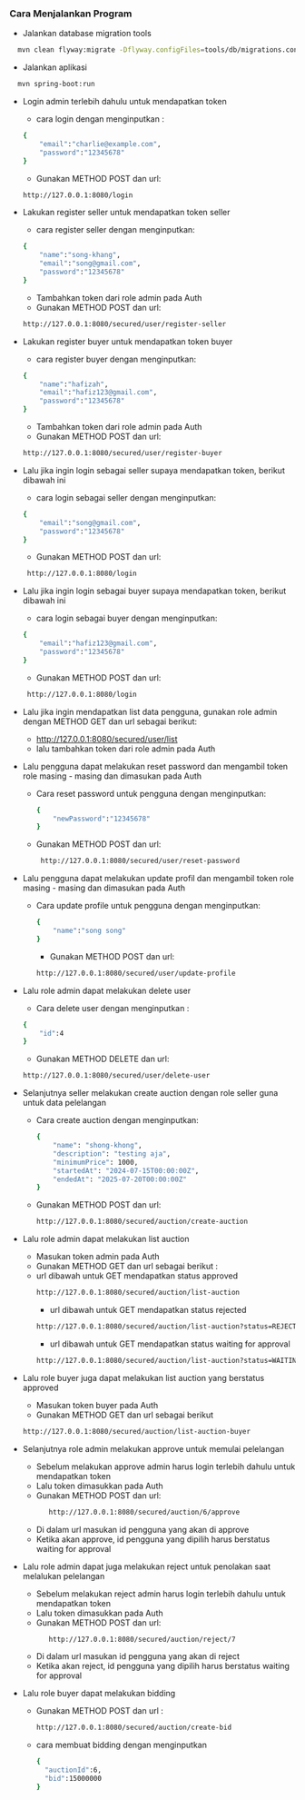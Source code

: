 
### Cara Menjalankan Program

* Jalankan database migration tools
```bash
  mvn clean flyway:migrate -Dflyway.configFiles=tools/db/migrations.conf
```


* Jalankan aplikasi
```bash
  mvn spring-boot:run 
```

* Login admin terlebih dahulu untuk mendapatkan token
    - cara login dengan menginputkan :
    ```bash
    {
        "email":"charlie@example.com",
        "password":"12345678"
    }
    ```
    - Gunakan METHOD POST dan url:
    ```bash
    http://127.0.0.1:8080/login
    ```
* Lakukan register seller untuk mendapatkan token seller
    - cara register seller dengan menginputkan:
    ```bash
    {
        "name":"song-khang",
        "email":"song@gmail.com",
        "password":"12345678"
    }
    ```
    - Tambahkan token dari role admin pada Auth
    - Gunakan METHOD POST dan url:
    ```bash
    http://127.0.0.1:8080/secured/user/register-seller
    ```
* Lakukan register buyer untuk mendapatkan token buyer
    - cara register buyer dengan menginputkan:
    ```bash
    {
        "name":"hafizah",
        "email":"hafiz123@gmail.com",
        "password":"12345678"
    }
    ```
    - Tambahkan token dari role admin pada Auth
    - Gunakan METHOD POST dan url:
    ```bash
   http://127.0.0.1:8080/secured/user/register-buyer
    ```
* Lalu jika ingin login sebagai seller supaya mendapatkan token, berikut dibawah ini
    - cara login sebagai seller dengan menginputkan:
    ```bash
    {
        "email":"song@gmail.com",
        "password":"12345678"
    }
    ```
    - Gunakan METHOD POST dan url:
    ```bash
     http://127.0.0.1:8080/login
    ```
* Lalu jika ingin login sebagai buyer supaya mendapatkan token, berikut dibawah ini
    - cara login sebagai buyer dengan menginputkan:
    ```bash
    {
        "email":"hafiz123@gmail.com",
        "password":"12345678"
    }
    ```
    - Gunakan METHOD POST dan url:
    ```bash
     http://127.0.0.1:8080/login
    ```
* Lalu jika ingin mendapatkan list data pengguna, gunakan role admin dengan METHOD GET dan url sebagai berikut:
  - http://127.0.0.1:8080/secured/user/list
  - lalu tambahkan token dari role admin pada Auth

* Lalu pengguna dapat melakukan reset password dan mengambil token role masing - masing dan dimasukan pada Auth
  - Cara reset password untuk pengguna dengan menginputkan:
    ```bash
    {
        "newPassword":"12345678"
    }
    ```
  - Gunakan METHOD POST dan url:
    ```bash
     http://127.0.0.1:8080/secured/user/reset-password
    ```
* Lalu pengguna dapat melakukan update profil dan mengambil token role masing - masing dan dimasukan pada Auth
  - Cara update profile untuk pengguna dengan menginputkan:
    ```bash
    {
        "name":"song song"
    }
    ```
    - Gunakan METHOD POST dan url:
    ```bash
    http://127.0.0.1:8080/secured/user/update-profile
    ```

 * Lalu role admin dapat melakukan delete user
   - Cara delete user dengan menginputkan :
    ```bash
    {
        "id":4
    }
    ```
    - Gunakan METHOD DELETE dan url:
    ```bash
    http://127.0.0.1:8080/secured/user/delete-user
    ```

* Selanjutnya seller melakukan create auction dengan role seller guna untuk data pelelangan
  - Cara create auction dengan menginputkan:
    ```bash
    {
        "name": "shong-khong",
        "description": "testing aja",
        "minimumPrice": 1000,
        "startedAt": "2024-07-15T00:00:00Z",
        "endedAt": "2025-07-20T00:00:00Z"
    }
    ```
  - Gunakan METHOD POST dan url:
    ```bash
    http://127.0.0.1:8080/secured/auction/create-auction
    ```

* Lalu role admin dapat melakukan list auction 
  - Masukan token admin pada Auth
  - Gunakan METHOD GET dan url sebagai berikut :
  - url dibawah untuk GET mendapatkan status approved
    ```bash
    http://127.0.0.1:8080/secured/auction/list-auction
    ```
    - url dibawah untuk GET mendapatkan status rejected 
    ```bash
    http://127.0.0.1:8080/secured/auction/list-auction?status=REJECTED
    ```
    - url dibawah untuk GET mendapatkan status waiting for approval 
    ```bash
    http://127.0.0.1:8080/secured/auction/list-auction?status=WAITING_FOR_APPROVAL
    ```
* Lalu role buyer juga dapat melakukan list auction yang berstatus approved
  - Masukan token buyer pada Auth
  - Gunakan METHOD GET dan url sebagai berikut
   ```bash
   http://127.0.0.1:8080/secured/auction/list-auction-buyer
    ```
* Selanjutnya role admin melakukan approve untuk memulai pelelangan
  - Sebelum melakukan approve admin harus login terlebih dahulu untuk mendapatkan token
  - Lalu token dimasukkan pada Auth 
  - Gunakan METHOD POST dan url:
     ```bash
        http://127.0.0.1:8080/secured/auction/6/approve
    ```
  - Di dalam url masukan id pengguna yang akan di approve
  - Ketika akan approve, id pengguna yang dipilih harus berstatus waiting for approval


* Lalu role admin dapat juga melakukan reject untuk penolakan saat melalukan pelelangan
  - Sebelum melakukan reject admin harus login terlebih dahulu untuk mendapatkan token
  - Lalu token dimasukkan pada Auth
  - Gunakan METHOD POST dan url:
     ```bash
        http://127.0.0.1:8080/secured/auction/reject/7
    ```
  - Di dalam url masukan id pengguna yang akan di reject
  - Ketika akan reject, id pengguna yang dipilih harus berstatus waiting for approval

* Lalu role buyer dapat melakukan bidding 
  - Gunakan METHOD POST dan url :
    ```bash
    http://127.0.0.1:8080/secured/auction/create-bid
    ```
  - cara membuat bidding dengan menginputkan 
    ```bash
    {
      "auctionId":6,
      "bid":15000000
    }
    ```


